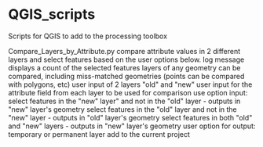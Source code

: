 # QGIS_scripts
Scripts for QGIS to add to the processing toolbox

Compare_Layers_by_Attribute.py 
  compare attribute values in 2 different layers and select features based on the user options below.
  log message displays a count of the selected features
  layers of any geometry can be compared, including miss-matched geometries (points can be compared with polygons, etc)
  user input of 2 layers "old" and "new" 
  user input for the attribute field from each layer to be used for comparison
  use option input: 
    select features in the "new" layer" and not in the "old" layer - outputs in "new" layer's geometry 
    select features in the "old" layer and not in the "new" layer  - outputs in "old" layer's geometry
    select features in both "old" and "new" layers  - outputs in "new" layer's geometry
  user option for output:
    temporary or permanent layer
    add to the current project
  
